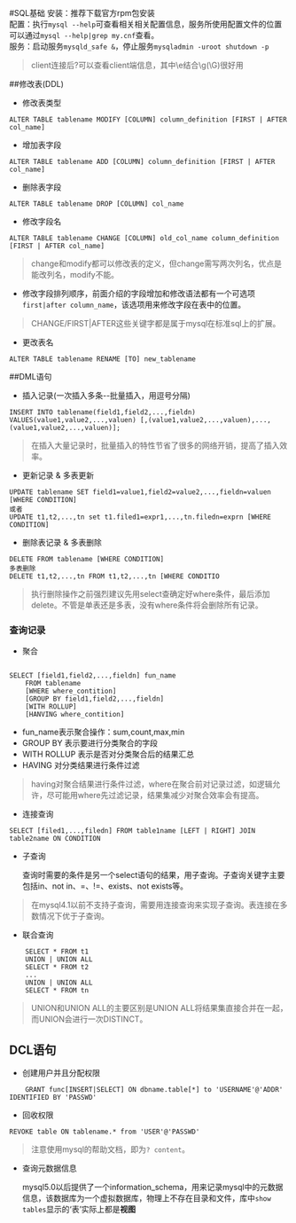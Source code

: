 #SQL基础
安装：推荐下载官方rpm包安装   
配置：执行`mysql --help`可查看相关相关配置信息，服务所使用配置文件的位置可以通过`mysql --help|grep my.cnf`查看。   
服务：启动服务`mysqld_safe &`，停止服务`mysqladmin -uroot shutdown -p`
> client连接后?可以查看client端信息，其中\e结合\g(\G)很好用

##修改表(DDL)
- 修改表类型
	
```
ALTER TABLE tablename MODIFY [COLUMN] column_definition [FIRST | AFTER col_name]
```
- 增加表字段
	
```
ALTER TABLE tablename ADD [COLUMN] column_definition [FIRST | AFTER col_name]
```
- 删除表字段
	
```
ALTER TABLE tablename DROP [COLUMN] col_name
```
- 修改字段名
	
```
ALTER TABLE tablename CHANGE [COLUMN] old_col_name column_definition [FIRST | AFTER col_name]
```
> change和modify都可以修改表的定义，但change需写两次列名，优点是能改列名，modify不能。

- 修改字段排列顺序，前面介绍的字段增加和修改语法都有一个可选项 `first|after column_name`，该选项用来修改字段在表中的位置。

> CHANGE/FIRST|AFTER这些关键字都是属于mysql在标准sql上的扩展。

- 更改表名
	
```
ALTER TABLE tablename RENAME [TO] new_tablename
```
##DML语句
- 插入记录(一次插入多条--批量插入，用逗号分隔)
	
```
INSERT INTO tablename(field1,field2,...,fieldn) VALUES(value1,value2,...,valuen) [,(value1,value2,...,valuen),...,(value1,value2,...,valuen)];
```
> 在插入大量记录时，批量插入的特性节省了很多的网络开销，提高了插入效率。

- 更新记录 & 多表更新
	
```
UPDATE tablename SET field1=value1,field2=value2,...,fieldn=valuen [WHERE CONDITION]
或者
UPDATE t1,t2,...,tn set t1.filed1=expr1,...,tn.filedn=exprn [WHERE CONDITION]
```
- 删除表记录 & 多表删除
	
```
DELETE FROM tablename [WHERE CONDITION]
多表删除
DELETE t1,t2,...,tn FROM t1,t2,...,tn [WHERE CONDITIO
```
> 执行删除操作之前强烈建议先用select查确定好where条件，最后添加delete。不管是单表还是多表，没有where条件将会删除所有记录。

### 查询记录
- 聚合
```

SELECT [field1,field2,...,fieldn] fun_name
	FROM tablename 
	[WHERE where_contition] 
	[GROUP BY field1,field2,...,fieldn] 
	[WITH ROLLUP]
	[HANVING where_contition]
```
        
  - fun_name表示聚合操作：sum,count,max,min
  - GROUP BY 表示要进行分类聚合的字段
  - WITH ROLLUP 表示是否对分类聚合后的结果汇总
  - HAVING 对分类结果进行条件过滤
  > having对聚合结果进行条件过滤，where在聚合前对记录过滤，如逻辑允许，尽可能用where先过滤记录，结果集减少对聚合效率会有提高。
	
- 连接查询
	
```
SELECT [filed1,...,filedn] FROM table1name [LEFT | RIGHT] JOIN table2name ON CONDITION
```

- 子查询
 	
 	查询时需要的条件是另一个select语句的结果，用子查询。子查询关键字主要包括in、not in、=、!=、exists、not exists等。
> 在mysql4.1以前不支持子查询，需要用连接查询来实现子查询。表连接在多数情况下优于子查询。

- 联合查询
```
	SELECT * FROM t1
	UNION | UNION ALL
	SELECT * FROM t2
	...
	UNION | UNION ALL
	SELECT * FROM tn
```
	
> UNION和UNION ALL的主要区别是UNION ALL将结果集直接合并在一起，而UNION会进行一次DISTINCT。

## DCL语句

- 创建用户并且分配权限
```
	GRANT func[INSERT|SELECT] ON dbname.table[*] to 'USERNAME'@'ADDR' IDENTIFIED BY 'PASSWD'
```
- 回收权限
```
REVOKE table ON tablename.* from 'USER'@'PASSWD'
```

> 注意使用mysql的帮助文档，即为`? content`。
	
- 查询元数据信息
	
	mysql5.0以后提供了一个information_schema，用来记录mysql中的元数据信息，该数据库为一个虚拟数据库，物理上不存在目录和文件，库中`show tables`显示的‘表’实际上都是**视图**